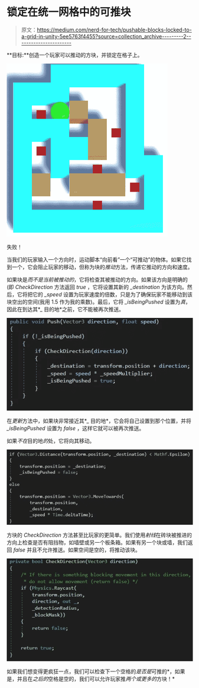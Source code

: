 # 锁定在统一网格中的可推块

> 原文：<https://medium.com/nerd-for-tech/pushable-blocks-locked-to-a-grid-in-unity-5ee5763f4455?source=collection_archive---------2----------------------->

**目标:**创造一个玩家可以推动的方块，并锁定在格子上。

![](img/6d48c8ce19a08944813681afad77fcab.png)

失败！

当我们的玩家输入一个方向时，运动脚本“向前看”一个“可推动”的物体。如果它找到一个，它会阻止玩家的移动，但称为块的*推动*方法，传递它推动的方向和速度。

如果块是*而不是当前被推动的*，它将检查其被推动的方向。如果该方向是明确的(即 *CheckDirection* 方法返回 *true* ，它将设置其新的 *_destination* 为该方向。然后，它将把它的 *_speed* 设置为玩家速度的倍数，只是为了确保玩家不能移动到该块空出的空间(我用 1.5 作为我的乘数)。最后，它将 *_isBeingPushed* 设置为*真*，因此在到达其*_ 目的地*之前，它不能被再次推送。

![](img/5059cb63f147b7547093d2b83c686e8e.png)

在*更新*方法中，如果块非常接近其*_ 目的地*，它会将自己设置到那个位置，并将 *_isBeingPushed* 设置为 *false* ，这样它就可以被再次推送。

如果*不在*目的地*的*处，它将向其移动。

![](img/a2bb2711989b2c3b6fb7f554c58ba840.png)

方块的 *CheckDirection* 方法甚至比玩家的更简单。我们使用*射线*在砖块被推进的方向上检查是否有阻挡物，如墙壁或另一个板条箱。如果有另一个块或墙，我们返回 *false* 并且不允许推送。如果空间是空的，将推动该块。

![](img/ce08fc5c6d0b94d2e1590df32cb61816.png)

如果我们想变得更疯狂一点，我们可以检查下一个空格的*是否是*可推的*，如果是，并且在*之后的*空格是空的，我们可以允许玩家推*两个或更多的*方块！*